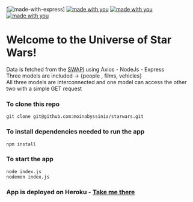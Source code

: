 [![made-with-express](https://img.shields.io/badge/Made%20with-1f425f.svg)]
[![made with you](https://img.shields.io/badge/Express-1f425f.svg)](https://expressjs.com/) 
[![made with you](https://img.shields.io/badge/NodeJS-56c346.svg)](https://nodejs.org/en/) 
[![made with you](https://img.shields.io/badge/EJS-fff3a9.svg)](https://ejs.co/) 

# Welcome to the Universe of Star Wars!

Data is fetched from the [SWAPI](https://swapi.dev/) using Axios - NodeJs - Express <br/>
Three models are included -> {people , films, vehicles} <br/>
All three models are interconnected and one model can access the other two with a simple
GET request


### To clone this repo
```
git clone git@github.com:moinabyssinia/starwars.git
```

### To install dependencies needed to run the app
```
npm install 
```
### To start the app
```
node index.js 
nodemon index.js
```
### App is deployed on Heroku - [Take me there](https://ctd-swapi.herokuapp.com/)
